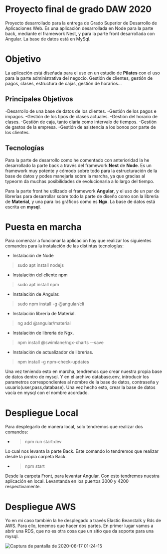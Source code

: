 # Proyecto final de grado DAW 2020

Proyecto desarrollado para la entrega de Grado Superior de Desarrollo de Aplicaciones Web. 
Es una aplicación desarrollada en Node para la parte back, mediante el framework Nest, y para la parte front desarrollada con Angular. 
La base de datos está en MySql. 

# Objetivo

La aplicación está diseñada para el uso en un estudio de **Pilates** con el uso para la parte administrativa del negocio. Gestión de clientes, gestión de pagos, clases, estructura de cajas, gestión de horarios... 

## Principales Objetivos

-Desarrollo de una base de datos de los clientes.
-Gestión de los pagos e impagos.
-Gestión de los tipos de clases actuales.
-Gestión del horario de clases.
-Gestión de caja, tanto diaria como intervalo de tiempos.
-Gestión de gastos de la empresa.
-Gestión de asistencia a los bonos por parte de los clientes.

## Tecnologías

Para la parte de desarrollo como he comentado con anterioridad la he desarrollado la parte back a través del framework **Nest**  de **Node**. Es un framework muy potente y cómodo sobre todo para la estructuración de la base de datos y podes manejarla sobre la marcha, ya que gracias al typeorm da muchas posibilidades de evolucionarla a lo largo del tiempo.

Para la parte front he utilizado el framework  **Angular**, y el uso de un par de librerías para desarrollar sobre todo la parte de diseño como son la librería de **Material**, y una para los gráficos como es **Ngx**.
La base de datos está escrita en **mysql**.

# Puesta en marcha

Para comenzar a funcionar la aplicación hay que realizar los siguientes comandos para la instalación de las distintas tecnologías:
- Instalación de Node
>sudo apt install nodejs

- Instalación del cliente npm
>sudo apt install npm
- Instalación de Angular.
>sudo npm install -g @angular/cli
- Instalación librería de Material.
> ng add @angular/material
- Instalación de librería de Ngx.
>npm install @swimlane/ngx-charts --save
- Instalación de actualizador de librerías.
>npm install -g npm-check-updates

Una vez teniendo esto en marcha, tendremos que crear nuestra propia base de datos dentro de mysql. Y en el archivo database.env, introducir los parametros correspondientes al nombre de la base de datos, contraseña y usuario(user,pass,database). 
Una vez hecho esto, crear la base de datos vacía en mysql con el nombre acordado.

# Despliegue Local

Para desplegarlo de manera local, solo tendremos que realizar dos comandos:
- >npm run start:dev

Lo cual nos levanta la parte Back. Este comando lo tendremos que realizar desde la propia carpeta Back.

- >npm start

Desde la carpeta Front, para levantar Angular. Con esto tendremos nuestra aplicación en local. Levantanda en los puertos 3000 y 4200 respectivamente.

# Despliegue AWS

Yo en mi caso también la he desplegado a través Elastic Beanstalk y Rds de AWS. 
Para ello, tenemos que hacer dos partes. 
En primer lugar vamos a abrir una RDS, que no es otra cosa que un sitio que da soporte para una mysql. 

![Captura de pantalla de 2020-06-17 01-24-15](https://user-images.githubusercontent.com/44227459/84838144-ec29ac80-b039-11ea-9032-c2310c4d19b5.png)
